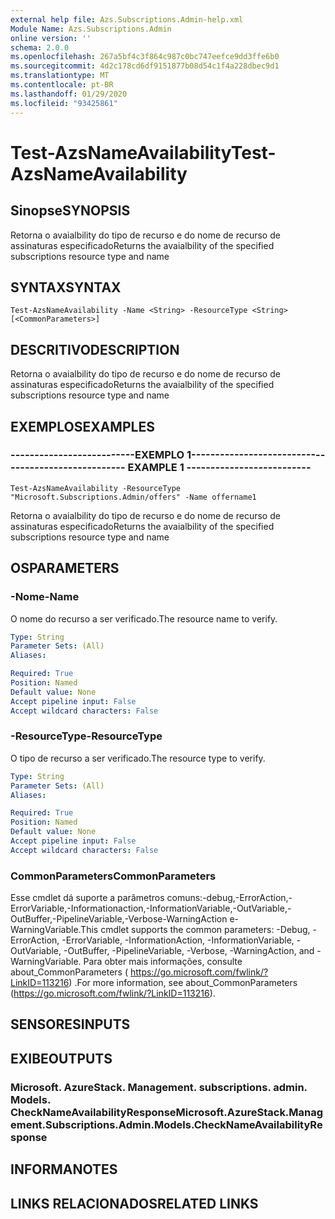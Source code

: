 ```yaml
---
external help file: Azs.Subscriptions.Admin-help.xml
Module Name: Azs.Subscriptions.Admin
online version: ''
schema: 2.0.0
ms.openlocfilehash: 267a5bf4c3f864c987c0bc747eefce9dd3ffe6b0
ms.sourcegitcommit: 4d2c178cd6df9151877b08d54c1f4a228dbec9d1
ms.translationtype: MT
ms.contentlocale: pt-BR
ms.lasthandoff: 01/29/2020
ms.locfileid: "93425861"
---
```

# <span data-ttu-id="28941-101">Test-AzsNameAvailability</span><span class="sxs-lookup"><span data-stu-id="28941-101">Test-AzsNameAvailability</span></span>

## <span data-ttu-id="28941-102">Sinopse</span><span class="sxs-lookup"><span data-stu-id="28941-102">SYNOPSIS</span></span>
<span data-ttu-id="28941-103">Retorna o avaialbility do tipo de recurso e do nome de recurso de assinaturas especificado</span><span class="sxs-lookup"><span data-stu-id="28941-103">Returns the avaialbility of the specified subscriptions resource type and name</span></span>

## <span data-ttu-id="28941-104">SYNTAX</span><span class="sxs-lookup"><span data-stu-id="28941-104">SYNTAX</span></span>

```
Test-AzsNameAvailability -Name <String> -ResourceType <String> [<CommonParameters>]
```

## <span data-ttu-id="28941-105">DESCRITIVO</span><span class="sxs-lookup"><span data-stu-id="28941-105">DESCRIPTION</span></span>
<span data-ttu-id="28941-106">Retorna o avaialbility do tipo de recurso e do nome de recurso de assinaturas especificado</span><span class="sxs-lookup"><span data-stu-id="28941-106">Returns the avaialbility of the specified subscriptions resource type and name</span></span>

## <span data-ttu-id="28941-107">EXEMPLOS</span><span class="sxs-lookup"><span data-stu-id="28941-107">EXAMPLES</span></span>

### <span data-ttu-id="28941-108">--------------------------EXEMPLO 1--------------------------</span><span class="sxs-lookup"><span data-stu-id="28941-108">-------------------------- EXAMPLE 1 --------------------------</span></span>
```
Test-AzsNameAvailability -ResourceType "Microsoft.Subscriptions.Admin/offers" -Name offername1
```

<span data-ttu-id="28941-109">Retorna o avaialbility do tipo de recurso e do nome de recurso de assinaturas especificado</span><span class="sxs-lookup"><span data-stu-id="28941-109">Returns the avaialbility of the specified subscriptions resource type and name</span></span>

## <span data-ttu-id="28941-110">OS</span><span class="sxs-lookup"><span data-stu-id="28941-110">PARAMETERS</span></span>

### <span data-ttu-id="28941-111">-Nome</span><span class="sxs-lookup"><span data-stu-id="28941-111">-Name</span></span>
<span data-ttu-id="28941-112">O nome do recurso a ser verificado.</span><span class="sxs-lookup"><span data-stu-id="28941-112">The resource name to verify.</span></span>

```yaml
Type: String
Parameter Sets: (All)
Aliases: 

Required: True
Position: Named
Default value: None
Accept pipeline input: False
Accept wildcard characters: False
```

### <span data-ttu-id="28941-113">-ResourceType</span><span class="sxs-lookup"><span data-stu-id="28941-113">-ResourceType</span></span>
<span data-ttu-id="28941-114">O tipo de recurso a ser verificado.</span><span class="sxs-lookup"><span data-stu-id="28941-114">The resource type to verify.</span></span>

```yaml
Type: String
Parameter Sets: (All)
Aliases: 

Required: True
Position: Named
Default value: None
Accept pipeline input: False
Accept wildcard characters: False
```

### <span data-ttu-id="28941-115">CommonParameters</span><span class="sxs-lookup"><span data-stu-id="28941-115">CommonParameters</span></span>
<span data-ttu-id="28941-116">Esse cmdlet dá suporte a parâmetros comuns:-debug,-ErrorAction,-ErrorVariable,-Informationaction,-InformationVariable,-OutVariable,-OutBuffer,-PipelineVariable,-Verbose-WarningAction e-WarningVariable.</span><span class="sxs-lookup"><span data-stu-id="28941-116">This cmdlet supports the common parameters: -Debug, -ErrorAction, -ErrorVariable, -InformationAction, -InformationVariable, -OutVariable, -OutBuffer, -PipelineVariable, -Verbose, -WarningAction, and -WarningVariable.</span></span> <span data-ttu-id="28941-117">Para obter mais informações, consulte about_CommonParameters ( https://go.microsoft.com/fwlink/?LinkID=113216) .</span><span class="sxs-lookup"><span data-stu-id="28941-117">For more information, see about_CommonParameters (https://go.microsoft.com/fwlink/?LinkID=113216).</span></span>

## <span data-ttu-id="28941-118">SENSORES</span><span class="sxs-lookup"><span data-stu-id="28941-118">INPUTS</span></span>

## <span data-ttu-id="28941-119">EXIBE</span><span class="sxs-lookup"><span data-stu-id="28941-119">OUTPUTS</span></span>

### <span data-ttu-id="28941-120">Microsoft. AzureStack. Management. subscriptions. admin. Models. CheckNameAvailabilityResponse</span><span class="sxs-lookup"><span data-stu-id="28941-120">Microsoft.AzureStack.Management.Subscriptions.Admin.Models.CheckNameAvailabilityResponse</span></span>

## <span data-ttu-id="28941-121">INFORMA</span><span class="sxs-lookup"><span data-stu-id="28941-121">NOTES</span></span>

## <span data-ttu-id="28941-122">LINKS RELACIONADOS</span><span class="sxs-lookup"><span data-stu-id="28941-122">RELATED LINKS</span></span>

